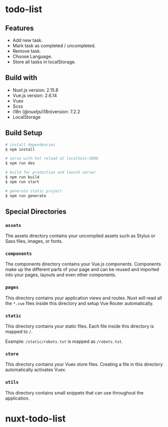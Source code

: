 # todo-list

## Features
* Add new task.
* Mark task as completed / uncompleted.
* Remove task.
* Choose Language.
* Store all tasks in localStorage.

## Build with
* Nuxt.js version: 2.15.8
* Vue.js version: 2.6.14
* Vuex
* Scss
* i18n (@nuxtjs/i18n)version: 7.2.2
* LocalStorage

## Build Setup

```bash
# install dependencies
$ npm install

# serve with hot reload at localhost:3000
$ npm run dev

# build for production and launch server
$ npm run build
$ npm run start

# generate static project
$ npm run generate
```

## Special Directories

### `assets`

The assets directory contains your uncompiled assets such as Stylus or Sass files, images, or fonts.

### `components`

The components directory contains your Vue.js components. Components make up the different parts of your page and can be reused and imported into your pages, layouts and even other components.

### `pages`

This directory contains your application views and routes. Nuxt will read all the `*.vue` files inside this directory and setup Vue Router automatically.

### `static`

This directory contains your static files. Each file inside this directory is mapped to `/`.

Example: `/static/robots.txt` is mapped as `/robots.txt`.

### `store`

This directory contains your Vuex store files. Creating a file in this directory automatically activates Vuex.

### `utils`
This directory contains small snippets that can use throughout the application. 
# nuxt-todo-list
